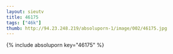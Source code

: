 ```yaml
--- 
layout: sieutv
title: 46175
tags: ["46k"]
thumb: http://94.23.248.219/absoluporn-1/image/002/46175.jpg
---
```

{% include absoluporn key="46175" %} 
